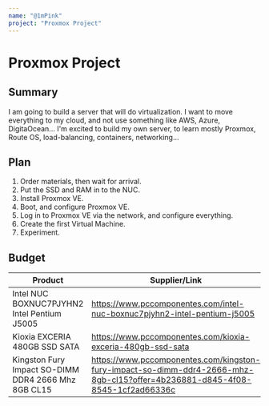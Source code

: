 ```yaml
---
name: "@1mPink"
project: "Proxmox Project"
---
```


# Proxmox Project

## Summary

I am going to build a server that will do virtualization.
I want to move everything to my cloud, and not use something like AWS, Azure, DigitaOcean...
I'm excited to build my own server, to learn mostly Proxmox, Route OS, load-balancing, containers, networking...

## Plan

1. Order materials, then wait for arrival.
2. Put the SSD and RAM in to the NUC.
3. Install Proxmox VE.
4. Boot, and configure Proxmox VE.
5. Log in to Proxmox VE via the network, and configure everything.
6. Create the first Virtual Machine.
7. Experiment.

## Budget

| Product         | Supplier/Link                         | Cost   |
| --------------- | ------------------------------------- | ------ |
| Intel NUC BOXNUC7PJYHN2 Intel Pentium J5005   | https://www.pccomponentes.com/intel-nuc-boxnuc7pjyhn2-intel-pentium-j5005 | $153.78  |
| Kioxia EXCERIA 480GB SSD SATA | https://www.pccomponentes.com/kioxia-exceria-480gb-ssd-sata | $36.12 |
| Kingston Fury Impact SO-DIMM DDR4 2666 Mhz 8GB CL15 | https://www.pccomponentes.com/kingston-fury-impact-so-dimm-ddr4-2666-mhz-8gb-cl15?offer=4b236881-d845-4f08-8545-1cf2ad66336c | $30 | 
